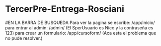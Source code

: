 # TercerPre-Entrega-Rosciani

#EN LA BARRA DE BUSQUEDA
Para ver la pagina se escribe: /app/inicio/
para entrar al admin: /admin/ (El SperUsuario es Nico y la contraseña es 123)
para crear un formulario: /app/cursoform/ (Aca esta el problema que no pude resolver.)
